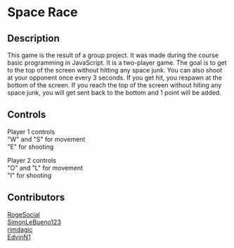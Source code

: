 # **Space Race**

## **Description**

This game is the result of a group project. It was made during the course basic programming in JavaScript. It is a two-player game. The goal is to get to the top of the screen without hitting any space junk. You can also shoot at your opponent once every 3 seconds. If you get hit, you respawn at the bottom of the screen. If you reach the top of the screen without hiting any space junk, you will get sent back to the bottom and 1 point will be added.

## **Controls**

Player 1 controls <br>
"W" and "S" for movement <br>
"E" for shooting <br> 

Player 2 controls <br>
"O" and "L" for movement <br>
"I" for shooting <br> 

## **Contributors**

[RogeSocial](https://github.com/RogeSocial) <br>
[SimonLeBueno123](https://github.com/SimonLeBuono123) <br>
[rimdagic](https://github.com/rimdagic) <br>
[EdvinN1](https://github.com/EdvinN1) 